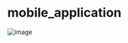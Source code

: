 # mobile_application
![image](https://github.com/user-attachments/assets/9eea15dc-2349-4b53-a997-9da5868caaa8)

